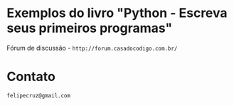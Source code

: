 # Exemplos do livro "Python - Escreva seus primeiros programas"

Fórum de discussão - `http://forum.casadocodigo.com.br/`

# Contato

```
felipecruz@gmail.com
```
